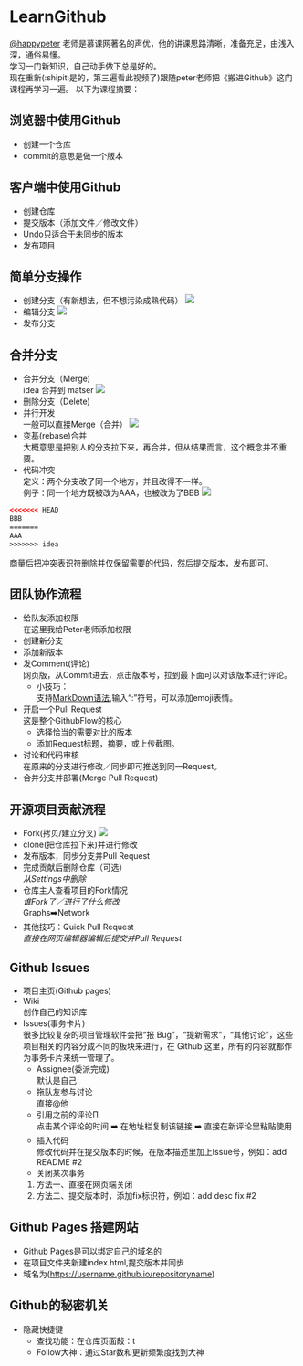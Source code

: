 # LearnGithub
[@happypeter](https://github.com/happypeter) 老师是慕课网著名的声优，他的讲课思路清晰，准备充足，由浅入深，通俗易懂。<br />
学习一门新知识，自己动手做下总是好的。<br />
现在重新(:shipit:是的，第三遍看此视频了)跟随peter老师把《搬进Github》这门课程再学习一遍。
以下为课程摘要：
## 浏览器中使用Github
* 创建一个仓库
* commit的意思是做一个版本
## 客户端中使用Github
* 创建仓库
* 提交版本（添加文件／修改文件）
* Undo只适合于未同步的版本
* 发布项目
## 简单分支操作
* 创建分支（有新想法，但不想污染成熟代码）
![](http://gitbeijing.com/images/simple_branching/new_branch.png)
* 编辑分支
![](http://gitbeijing.com/images/simple_branching/new_branch_commit.png)
* 发布分支
## 合并分支
* 合并分支（Merge)<br />
idea 合并到 matser
![](http://gitbeijing.com/images/merge/after_merge.png)
* 删除分支（Delete)
* 并行开发 <br />
一般可以直接Merge（合并） 
![](http://gitbeijing.com/images/merge/p_merge.png)
* 变基(rebase)合并<br />
大概意思是把别人的分支拉下来，再合并，但从结果而言，这个概念并不重要。
* 代码冲突<br />
定义：两个分支改了同一个地方，并且改得不一样。<br />
例子：同一个地方既被改为AAA，也被改为了BBB
![](http://gitbeijing.com/images/merge/conflicts_view.png)
```html
<<<<<<< HEAD
BBB
=======
AAA
>>>>>>> idea
```
商量后把冲突表识符删除并仅保留需要的代码，然后提交版本，发布即可。
## 团队协作流程
- 给队友添加权限<br />
在这里我给Peter老师添加权限
- 创建新分支<br />
- 添加新版本
- 发Comment(评论)<br />
网页版，从Commit进去，点击版本号，拉到最下面可以对该版本进行评论。
  - 小技巧：<br />
支持[MarkDown语法](https://guides.github.com/features/mastering-markdown/),输入“:”符号，可以添加emoji表情。
- 开启一个Pull Request<br />
这是整个GithubFlow的核心
  - 选择恰当的需要对比的版本
  - 添加Request标题，摘要，或上传截图。
- 讨论和代码审核<br />
在原来的分支进行修改／同步即可推送到同一Request。
- 合并分支并部署(Merge Pull Request)
## 开源项目贡献流程
* Fork(拷贝/建立分叉)
![](http://gitbeijing.com/images/fork_flow/flow.png)
* clone(把仓库拉下来)并进行修改
* 发布版本，同步分支并Pull Request
* 完成贡献后删除仓库（可选）<br />
*从Settings中删除*
* 仓库主人查看项目的Fork情况<br />
*谁Fork了／进行了什么修改*<br />
Graphs➡️Network
* 其他技巧：Quick Pull Request<br />
*直接在网页编辑器编辑后提交并Pull Request*
## Github Issues
- 项目主页(Github pages)
- Wiki <br />
创作自己的知识库
- Issues(事务卡片)<br />
很多比较复杂的项目管理软件会把“报 Bug”，“提新需求”，“其他讨论”，这些项目相关的内容分成不同的板块来进行，在 Github 这里，所有的内容就都作为事务卡片来统一管理了。
  - Assignee(委派完成)<br />
  默认是自己
  - 拖队友参与讨论<br />
  直接@他
  - 引用之前的评论∏<br />
  点击某个评论的时间 ➡️ 在地址栏复制该链接 ➡️ 直接在新评论里粘贴使用
  - 插入代码<br />
  修改代码并在提交版本的时候，在版本描述里加上Issue号，例如：add README #2
  - 关闭某次事务<br />
  1. 方法一、直接在网页端关闭
  2. 方法二、提交版本时，添加fix标识符，例如：add desc fix #2
## Github Pages 搭建网站
* Github Pages是可以绑定自己的域名的
* 在项目文件夹新建index.html,提交版本并同步
* 域名为(https://username.github.io/repositoryname)
## Github的秘密机关
- 隐藏快捷键
  - 查找功能：在仓库页面敲：t
  - Follow大神：通过Star数和更新频繁度找到大神

